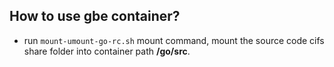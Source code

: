 ## How to use gbe container?  
+ run `mount-umount-go-rc.sh` mount command, mount the source code cifs share folder into container path **/go/src**.  
